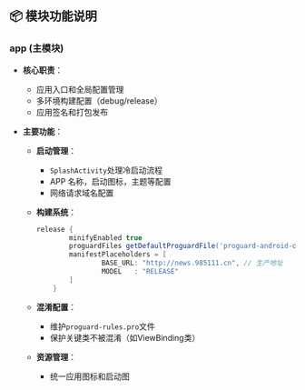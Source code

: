 ## 📦 模块功能说明

### app (主模块)
- **核心职责**：
  - 应用入口和全局配置管理
  - 多环境构建配置（debug/release）
  - 应用签名和打包发布

- **主要功能**：
  - **启动管理**：
    - `SplashActivity`处理冷启动流程
    -  APP 名称，启动图标，主题等配置
    -  网络请求域名配置

  - **构建系统**：
    ```groovy:app/build.gradle
    release {
            minifyEnabled true
            proguardFiles getDefaultProguardFile('proguard-android-optimize.txt'), 'proguard-rules.pro'
            manifestPlaceholders = [
                    BASE_URL: "http://news.985111.cn", // 生产地址
                    MODEL   : "RELEASE"
            ]
        }
    ```
  - **混淆配置**：
    - 维护`proguard-rules.pro`文件
    - 保护关键类不被混淆（如ViewBinding类）

  - **资源管理**：
    - 统一应用图标和启动图